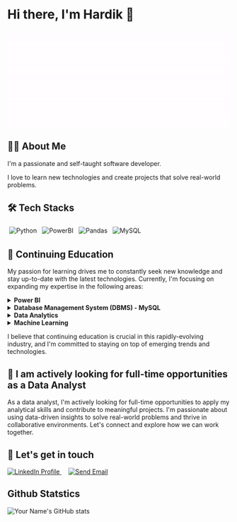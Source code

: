

# Hi there, I'm Hardik 👋

<div style="display: flex; justify-content: center;">
    <img src="githubicon.gif" alt="GitHub Icon">
</div>


## 👨‍💻 About Me

I'm a passionate and self-taught software developer. 

I love to learn new technologies and create projects that solve real-world problems.

## 🛠️ Tech Stacks

<p float="left">
  <img src="https://img.icons8.com/color/48/000000/python--v1.png" alt="Python" height="60" style="vertical-align:top; margin:4px">
  <img src="https://img.icons8.com/color/48/000000/power-bi.png" alt="PowerBI" height="60" style="vertical-align:top; margin:4px">
  <img src="https://img.icons8.com/color/48/000000/pandas.png" alt="Pandas" height="60" style="vertical-align:top; margin:4px">
  <img src="https://img.icons8.com/color/48/null/mysql-logo.png" alt="MySQL" height="60" style="vertical-align:top; margin:4px">
  
</p>

## 🌱 Continuing Education

My passion for learning drives me to constantly seek new knowledge and stay up-to-date with the latest technologies. Currently, I'm focusing on expanding my expertise in the following areas:

<details>
<summary><b>Power BI</b></summary>
<p>I'm exploring the capabilities of Power BI to create interactive visualizations and reports that can help drive data-informed decisions.</p>
</details>

<details>
<summary><b>Database Management System (DBMS) - MySQL</b></summary>
<p>I'm learning the ins and outs of managing and organizing data using MySQL, including creating and modifying databases, tables, and queries.</p>
</details>

<details>
<summary><b>Data Analytics</b></summary>
<p>I'm honing my skills in analyzing data and uncovering insights to help drive business decisions.</p>
</details>

<details>
<summary><b>Machine Learning</b></summary>
<p>I'm diving deeper into machine learning algorithms and techniques to help build predictive models and automate processes.</p>
</details>

I believe that continuing education is crucial in this rapidly-evolving industry, and I'm committed to staying on top of emerging trends and technologies.


## 👯 I am actively looking for full-time opportunities as a Data Analyst

As a data analyst, I'm actively looking for full-time opportunities to apply my analytical skills and contribute to meaningful projects. I'm passionate about using data-driven insights to solve real-world problems and thrive in collaborative environments. Let's connect and explore how we can work together.

## 💬 Let's get in touch

<!-- LinkedIn and Email icons -->
<p>
  <a href="https://www.linkedin.com/in/your-profile-url" target="_blank">
      <img src="https://img.icons8.com/color/48/000000/linkedin-circled--v1.png" alt="LinkedIn Profile">
  </a>&nbsp;&nbsp;&nbsp;
  <a href="mailto:gadher80@gmail.com">
      <img src="https://img.icons8.com/color/48/000000/gmail--v1.png" alt="Send Email">
  </a>
</p>


## Github Statstics

![Your Name's GitHub stats](https://github-readme-stats.vercel.app/api?username=gadher80&show_icons=true&theme=dark&hide=prs,contribs)

